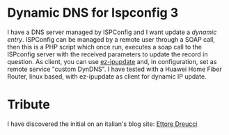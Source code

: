 # Dynamic DNS for Ispconfig 3
I have a DNS server managed by ISPConfig and I want update a *dynamic entry*. ISPConfig can be managed by a remote user through a SOAP call, then this is a PHP script which once run, executes a soap call to the ISPconfig server with the received parameters to update the record in question.
As client, you can use [ez-ipupdate](http://www.ez-ip.net) and, in configuration, set as remote service "custom DynDNS".
I have tested with a Huawei Home Fiber Router, linux based, with ez-ipupdate as client for dynamic IP update.
# Tribute
I have discovered the initial on an italian's blog site: [Ettore Dreucci](https://ettore.dreucci.it/blog/ispconfig-ddns/)